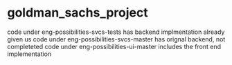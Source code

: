 # goldman_sachs_project

code under eng-possibilities-svcs-tests has backend implmentation already given us
code under eng-possibilities-svcs-master has orignal backend, not completeted
code under eng-possibilities-ui-master includes the front end implementation
